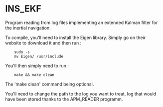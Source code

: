 # INS_EKF


Program reading from log files implementing an extended Kalman filter for the inertial navigation.

To compile, you'll need to install the Eigen library. Simply go on their website to download it and then run : 

        sudo -s
        mv Eigen/ /usr/include


You'll then simply need to run : 

        make && make clean 

The 'make clean' command being optional. 

You'll need to change the path to the log you want to treat, log that would have been stored thanks to the APM_READER programm. 

